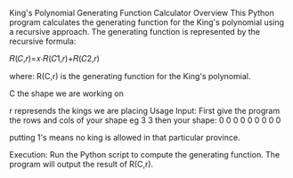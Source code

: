 King's Polynomial Generating Function Calculator
Overview
This Python program calculates the generating function for the King's polynomial using a recursive approach. The generating function is represented by the recursive formula:

𝑅(𝐶,𝑟)=𝑥⋅𝑅(𝐶1,𝑟)+𝑅(𝐶2,𝑟)

where:
R(C,r) is the generating function for the King's polynomial.

C the shape we are working on

r represends the kings we are placing
Usage
Input:
First give the program the rows and cols of your shape eg 3 3
then your shape:
0 0 0
0 0 0
0 0 0

putting 1's means no king is allowed in that particular province.


Execution: Run the Python script to compute the generating function. The program will output the result of R(C,r).

